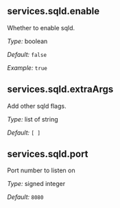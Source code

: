 [comment]: # (Do not edit this file as it is autogenerated. Go to docs/individual-docs if you want to make edits.)


[comment]: # (Please add your documentation on top of this line)

## services\.sqld\.enable

Whether to enable sqld\.



*Type:*
boolean



*Default:*
` false `



*Example:*
` true `



## services\.sqld\.extraArgs



Add other sqld flags\.



*Type:*
list of string



*Default:*
` [ ] `



## services\.sqld\.port



Port number to listen on



*Type:*
signed integer



*Default:*
` 8080 `
